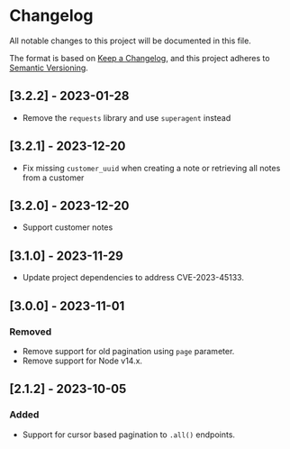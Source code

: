# Changelog

All notable changes to this project will be documented in this file.

The format is based on [Keep a Changelog],
and this project adheres to [Semantic Versioning].

[Keep a Changelog]: https://keepachangelog.com/en/1.0.0/
[Semantic Versioning]: https://semver.org/spec/v2.0.0.html

## [3.2.2] - 2023-01-28
- Remove the `requests` library and use `superagent` instead

## [3.2.1] - 2023-12-20
- Fix missing `customer_uuid` when creating a note or retrieving all notes from a customer

## [3.2.0] - 2023-12-20
- Support customer notes

## [3.1.0] - 2023-11-29
- Update project dependencies to address CVE-2023-45133.

## [3.0.0] - 2023-11-01

### Removed
- Remove support for old pagination using `page` parameter.
- Remove support for Node v14.x.

## [2.1.2] - 2023-10-05

### Added
- Support for cursor based pagination to `.all()` endpoints.
